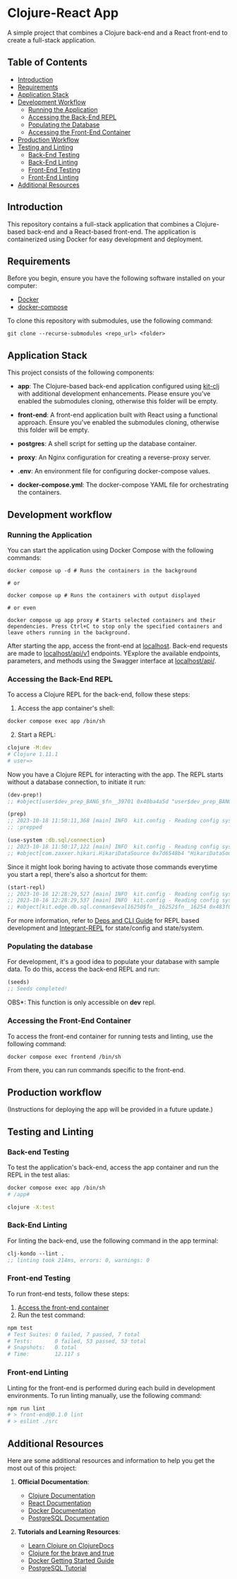 # Clojure-React App

A simple project that combines a Clojure back-end and a React front-end to create a full-stack application.

## Table of Contents

- [Introduction](#introduction)
- [Requirements](#requirements)
- [Application Stack](#application-stack)
- [Development Workflow](#development-workflow)
  - [Running the Application](#running-the-application)
  - [Accessing the Back-End REPL](#accessing-the-back-end-repl)
  - [Populating the Database](#populating-the-database)
  - [Accessing the Front-End Container](#accessing-the-front-end-container)
- [Production Workflow](#production-workflow)
- [Testing and Linting](#testing-and-linting)
  - [Back-End Testing](#back-end-testing)
  - [Back-End Linting](#back-end-linting)
  - [Front-End Testing](#front-end-testing)
  - [Front-End Linting](#front-end-linting)
- [Additional Resources](#additional-resources)

## Introduction

This repository contains a full-stack application that combines a Clojure-based back-end and a React-based front-end. The application is containerized using Docker for easy development and deployment.

## Requirements

Before you begin, ensure you have the following software installed on your computer:

- [Docker](https://docs.docker.com/engine/install/)
- [docker-compose](https://docs.docker.com/compose/install/)

To clone this repository with submodules, use the following command:

```shell
git clone --recurse-submodules <repo_url> <folder>
```

## Application Stack

This project consists of the following components:

- **app**: The Clojure-based back-end application configured using [kit-clj](https://kit-clj.github.io/) with additional development enhancements. Please ensure you've enabled the submodules cloning, otherwise this folder will be empty.

- **front-end**: A front-end application built with React using a functional approach. Ensure you've enabled the submodules cloning, otherwise this folder will be empty.

- **postgres**: A shell script for setting up the database container.

- **proxy**: An Nginx configuration for creating a reverse-proxy server.

- **.env**: An environment file for configuring docker-compose values.

- **docker-compose.yml**: The docker-compose YAML file for orchestrating the containers.

## Development workflow

### Running the Application

You can start the application using Docker Compose with the following commands:

```shell
docker compose up -d # Runs the containers in the background

# or

docker compose up # Runs the containers with output displayed

# or even

docker compose up app proxy # Starts selected containers and their dependencies. Press Ctrl+C to stop only the specified containers and leave others running in the background.
```

After starting the app, access the front-end at [localhost](http://localhost). Back-end requests are made to [localhost/api/v1](http://localhost/api/v1) endpoints. YExplore the available endpoints, parameters, and methods using the Swagger interface at [localhost/api/](http://localhost/api/).

### Accessing the Back-End REPL

To access a Clojure REPL for the back-end, follow these steps:

1. Access the app container's shell:

```bash
docker compose exec app /bin/sh
```

2. Start a REPL:

```sh
clojure -M:dev
# Clojure 1.11.1
# user=>
```

Now you have a Clojure REPL for interacting with the app. The REPL starts without a database connection, to initiate it run:

```clojure
(dev-prep!)
;; #object[user$dev_prep_BANG_$fn__39701 0x40ba4a5d "user$dev_prep_BANG_$fn__39701@40ba4a5d"]

(prep)
;; 2023-10-18 11:50:11,368 [main] INFO  kit.config - Reading config system.edn
;; :prepped

(use-system :db.sql/connection)
;; 2023-10-18 11:50:17,122 [main] INFO  kit.config - Reading config system.edn
;; #object[com.zaxxer.hikari.HikariDataSource 0x7d6548b4 "HikariDataSource (HikariPool-1)"]
```

Since it might look boring having to activate those commands everytime you start a repl, there's also a shortcut for them:

```clojure
(start-repl)
;; 2023-10-16 12:28:29,527 [main] INFO  kit.config - Reading config system.edn
;; 2023-10-16 12:28:29,537 [main] INFO  kit.config - Reading config system.edn
;; #object[kit.edge.db.sql.conman$eval16250$fn__16252$fn__16254 0x483f0877 "kit.edge.db.sql.conman$eval16250$fn__16252$fn__16254@483f0877"]

```

For more information, refer to [Deps and CLI Guide](https://clojure.org/guides/deps_and_cli) for REPL based development and [Integrant-REPL](https://github.com/weavejester/integrant-repl) for state/config and state/system.

### Populating the database

For development, it's a good idea to populate your database with sample data. To do this, access the back-end REPL and run:

```clojure
(seeds)
;; Seeds completed!

```

OBS\*: This function is only accessible on **dev** repl.

### Accessing the Front-End Container

To access the front-end container for running tests and linting, use the following command:

```bash
docker compose exec frontend /bin/sh
```

From there, you can run commands specific to the front-end.

## Production workflow

(Instructions for deploying the app will be provided in a future update.)

## Testing and Linting

### Back-end Testing

To test the application's back-end, access the app container and run the REPL in the test alias:

```bash
docker compose exec app /bin/sh
# /app#

clojure -X:test
```

### Back-End Linting

For linting the back-end, use the following command in the app terminal:

```clojure
clj-kondo --lint .
;; linting took 214ms, errors: 0, warnings: 0

```

### Front-end Testing

To run front-end tests, follow these steps:

1. [Access the front-end container](#accessing-the-front-end-container)
2. Run the test command:

```bash
npm test
# Test Suites: 0 failed, 7 passed, 7 total
# Tests:       0 failed, 53 passed, 53 total
# Snapshots:   0 total
# Time:        12.117 s
```

### Front-end Linting

Linting for the front-end is performed during each build in development environments. To run linting manually, use the following command:

```bash
npm run lint
# > front-end@0.1.0 lint
# > eslint ./src
```

## Additional Resources

Here are some additional resources and information to help you get the most out of this project:

1. **Official Documentation**:

   - [Clojure Documentation](https://clojure.org/)
   - [React Documentation](https://reactjs.org/)
   - [Docker Documentation](https://docs.docker.com/)
   - [PostgreSQL Documentation](https://www.postgresql.org/docs/)

2. **Tutorials and Learning Resources**:
   - [Learn Clojure on ClojureDocs](https://clojuredocs.org/community/tutorials)
   - [Clojure for the brave and true](https://www.braveclojure.com/foreword/)
   - [Docker Getting Started Guide](https://docs.docker.com/get-started/)
   - [PostgreSQL Tutorial](https://www.postgresqltutorial.com/)
